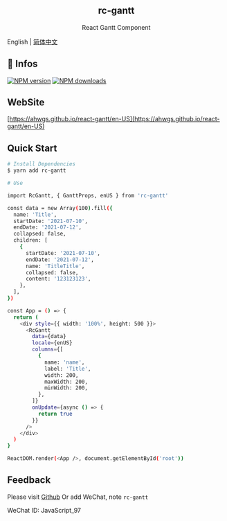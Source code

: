 <div align="center">
  <h2>rc-gantt</h2>
  <p align="center">React Gantt Component</p>
</div>

English | [简体中文](./README.zh-CN.md)

## 🐯 Infos

[![NPM version][npm-badge]][npm-url]
[![NPM downloads][npm-downloads]][npm-url]


[npm-badge]: https://img.shields.io/npm/v/rc-gantt.svg?style=flat
[npm-url]: https://www.npmjs.com/package/rc-gantt
[npm-downloads]: http://img.shields.io/npm/dm/rc-gantt.svg?style=flat


## WebSite

[https://ahwgs.github.io/react-gantt/en-US](https://ahwgs.github.io/react-gantt/en-US)

## Quick Start

```bash
# Install Dependencies
$ yarn add rc-gantt

# Use

import RcGantt, { GanttProps, enUS } from 'rc-gantt'

const data = new Array(100).fill({
  name: 'Title',
  startDate: '2021-07-10',
  endDate: '2021-07-12',
  collapsed: false,
  children: [
    {
      startDate: '2021-07-10',
      endDate: '2021-07-12',
      name: 'TitleTitle',
      collapsed: false,
      content: '123123123',
    },
  ],
})

const App = () => {
  return (
    <div style={{ width: '100%', height: 500 }}>
      <RcGantt
        data={data}
        locale={enUS}
        columns={[
          {
            name: 'name',
            label: 'Title',
            width: 200,
            maxWidth: 200,
            minWidth: 200,
          },
        ]}
        onUpdate={async () => {
          return true
        }}
      />
    </div>
  )
}

ReactDOM.render(<App />, document.getElementById('root'))
```

## Feedback

Please visit [Github](https://github.com/ahwgs/react-gantt/issues) Or add WeChat, note `rc-gantt`

WeChat ID: JavaScript_97

